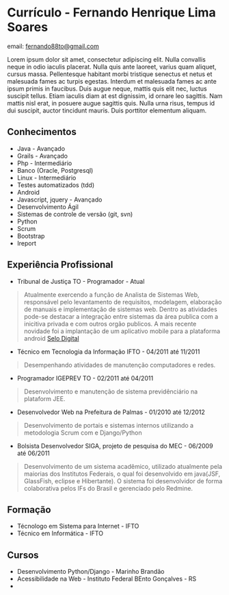 # Currículo - Fernando Henrique Lima Soares

email: fernando88to@gmail.com


Lorem ipsum dolor sit amet, consectetur adipiscing elit. Nulla convallis neque in odio iaculis placerat. Nulla quis ante laoreet, varius quam aliquet, cursus massa. Pellentesque habitant morbi tristique senectus et netus et malesuada fames ac turpis egestas. Interdum et malesuada fames ac ante ipsum primis in faucibus. Duis augue neque, mattis quis elit nec, luctus suscipit tellus. Etiam iaculis diam at est dignissim, id ornare leo sagittis. Nam mattis nisl erat, in posuere augue sagittis quis. Nulla urna risus, tempus id dui suscipit, auctor tincidunt mauris. Duis porttitor elementum aliquam.



## Conhecimentos

* Java - Avançado
* Grails - Avançado
* Php - Intermediário
* Banco (Oracle, Postgresql)   
* Linux - Intermediário
* Testes automatizados (tdd)
* Android 
* Javascript, jquery - Avançado
* Desenvolvimento Ágil 
* Sistemas de controle de versão (git, svn)
* Python
* Scrum
* Bootstrap
* Ireport


## Experiência Profissional
* Tribunal de Justiça TO - Programador - Atual

> Atualmente exercendo a  função de Analista de Sistemas Web, responsável pelo levantamento de requisitos,  modelagem, elaboração de manuais e implementação de sistemas web. Dentro as atividades pode-se destacar a integração entre sistemas da área publica com a inicitiva privada e com outros orgão publicos. 
A mais recente novidade foi a implantação de um aplicativo mobile para a plataforma android [Selo Digital](https://play.google.com/store/apps/details?id=gov.br.to.tj.SeloDigital&hl=pt_BR)

* Técnico em Tecnologia da Informação IFTO  - 04/2011 até 11/2011

> Desempenhando atividades de manutenção computadores e redes.

* Programador IGEPREV TO - 02/2011 até 04/2011

> Desenvolvimento e manutenção de sistema previdênciário na plataform JEE.

* Desenvolvedor Web na Prefeitura de Palmas -  01/2010 até 12/2012

> Desenvolvimento de portais e sistemas internos utilizando  a metodologia Scrum com e Django/Python

* Bolsista Desenvolvedor SIGA, projeto de pesquisa do MEC  - 06/2009 até 06/2011

> Desenvolvimento de um sistema acadêmico, utilizado atualmente pela maiorias dos Institutos Federais, o qual foi desenvolvido em java(JSF, GlassFish, eclipse e Hibertante). O sistema foi desenvolvidor de forma colaborativa pelos IFs do Brasil e gerenciado pelo Redmine.


## Formação

* Técnologo em Sistema para Internet - IFTO
* Técnico em Informática - IFTO


## Cursos

* Desenvolvimento Python/Django - Marinho Brandão
* Acessibilidade na Web - Instituto Federal BEnto Gonçalves - RS
* 

 
